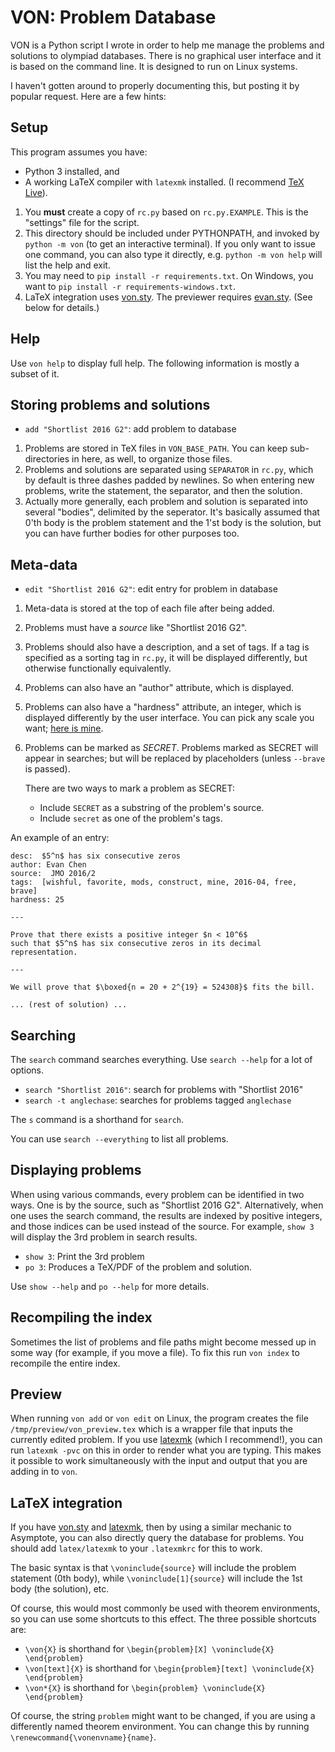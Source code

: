 # VON: Problem Database

VON is a Python script I wrote in order to help me manage
the problems and solutions to olympiad databases.
There is no graphical user interface and it is based on the command line.
It is designed to run on Linux systems.

I haven't gotten around to properly documenting this,
but posting it by popular request.
Here are a few hints:

## Setup

This program assumes you have:

* Python 3 installed, and
* A working LaTeX compiler with `latexmk` installed.
	(I recommend [TeX Live][texlive]).

1. You **must** create a copy of `rc.py` based on `rc.py.EXAMPLE`.
	This is the "settings" file for the script.
2. This directory should be included under PYTHONPATH,
	and invoked by `python -m von` (to get an interactive terminal).
	If you only want to issue one command, you can also type it directly,
	e.g. `python -m von help` will list the help and exit.
3. You may need to `pip install -r requirements.txt`.
	On Windows, you want to `pip install -r requirements-windows.txt`.
4. LaTeX integration uses [von.sty][vonsty].
	The previewer requires [evan.sty][evansty].
	(See below for details.)

## Help

Use `von help` to display full help.
The following information is mostly a subset of it.

## Storing problems and solutions

* `add "Shortlist 2016 G2"`: add problem to database

1. Problems are stored in TeX files in `VON_BASE_PATH`. You can
	keep sub-directories in here, as well, to organize those files.
2. Problems and solutions are separated using `SEPARATOR` in `rc.py`,
	which by default is three dashes padded by newlines.
	So when entering new problems, write the statement, the separator,
	and then the solution.
3. Actually more generally, each problem and solution is separated into
	several "bodies", delimited by the seperator.
	It's basically assumed that 0'th body is the problem statement
	and the 1'st body is the solution,
	but you can have further bodies for other purposes too.

## Meta-data

* `edit "Shortlist 2016 G2"`: edit entry for problem in database

1. Meta-data is stored at the top of each file after being added.
2. Problems must have a *source* like "Shortlist 2016 G2".
3. Problems should also have a description, and a set of tags.
	If a tag is specified as a sorting tag in `rc.py`,
	it will be displayed differently,
	but otherwise functionally equivalently.
4. Problems can also have an "author" attribute, which is displayed.
5. Problems can also have a "hardness" attribute, an integer,
	which is displayed differently by the user interface.
	You can pick any scale you want; [here is mine][mohs].
6. Problems can be marked as *SECRET*.
	Problems marked as SECRET will appear in searches;
	but will be replaced by placeholders (unless `--brave` is passed).
	
	There are two ways to mark a problem as SECRET:
	* Include `SECRET` as a substring of the problem's source.
	* Include `secret` as one of the problem's tags.

An example of an entry:

```
desc:  $5^n$ has six consecutive zeros
author: Evan Chen
source:  JMO 2016/2
tags:  [wishful, favorite, mods, construct, mine, 2016-04, free, brave]
hardness: 25

---

Prove that there exists a positive integer $n < 10^6$
such that $5^n$ has six consecutive zeros in its decimal representation.

---

We will prove that $\boxed{n = 20 + 2^{19} = 524308}$ fits the bill.

... (rest of solution) ...

```

## Searching

The `search` command searches everything.
Use `search --help` for a lot of options.

* `search "Shortlist 2016"`: search for problems with "Shortlist 2016"
* `search -t anglechase`: searches for problems tagged `anglechase`

The `s` command is a shorthand for `search`.

You can use `search --everything` to list all problems.

## Displaying problems

When using various commands,
every problem can be identified in two ways.
One is by the source, such as "Shortlist 2016 G2".
Alternatively, when one uses the search command,
the results are indexed by positive integers,
and those indices can be used instead of the source.
For example, `show 3` will display the 3rd problem in search results.

* `show 3`: Print the 3rd problem
* `po 3`: Produces a TeX/PDF of the problem and solution.

Use `show --help` and `po --help` for more details.

## Recompiling the index

Sometimes the list of problems and file paths might become
messed up in some way (for example, if you move a file).
To fix this run `von index` to recompile the entire index.

## Preview

When running `von add` or `von edit` on Linux,
the program creates the file `/tmp/preview/von_preview.tex`
which is a wrapper file that inputs the currently edited problem.
If you use [latexmk][latexmk] (which I recommend!),
you can run `latexmk -pvc` on this in order to render what you are typing.
This makes it possible to work simultaneously with the input
and output that you are adding in to `von`.

## LaTeX integration

If you have [von.sty][vonsty] and [latexmk][latexmk],
then by using a similar mechanic to Asymptote,
you can also directly query the database for problems.
You should add `latex/latexmk` to your `.latexmkrc` for this to work.

The basic syntax is that `\voninclude{source}` will
include the problem statement (0th body),
while `\voninclude[1]{source}` will include the 1st body (the solution), etc.

Of course, this would most commonly be used with theorem environments,
so you can use some shortcuts to this effect.
The three possible shortcuts are:

* `\von{X}` is shorthand for `\begin{problem}[X] \voninclude{X} \end{problem}`
* `\von[text]{X}` is shorthand for `\begin{problem}[text] \voninclude{X} \end{problem}`
* `\von*{X}` is shorthand for `\begin{problem} \voninclude{X} \end{problem}`

Of course, the string `problem` might want to be changed,
if you are using a differently named theorem environment.
You can change this by running `\renewcommand{\vonenvname}{name}`.

[vonsty]: https://github.com/vEnhance/dotfiles/blob/master/texmf/tex/latex/von/von.sty
[evansty]: https://github.com/vEnhance/dotfiles/blob/master/texmf/tex/latex/evan/evan.sty
[latexmk]: http://personal.psu.edu/~jcc8/software/latexmk/
[mohs]: https://web.evanchen.cc/upload/MOHS-hardness.pdf
[texlive]: https://www.tug.org/texlive/
